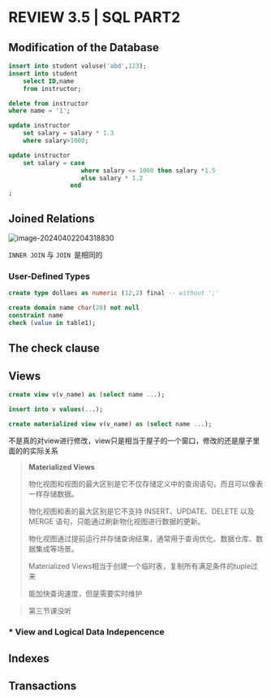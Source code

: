 # REVIEW 3.5 |  SQL PART2

## Modification of the Database

```sql
insert into student valuse('abd',123);
insert into student
	select ID,name
	from instructor;
```

```sql
delete from instructor
where name = '1';
```

```sql
update instructor
	set salary = salary * 1.3
	where salary>1000;

update instructor
	set salary = case
					where salary <= 1000 then salary *1.5
					else salary * 1.2
				 end
;
```

## Joined Relations

![image-20240402204318830](C:\Users\89620\AppData\Roaming\Typora\typora-user-images\image-20240402204318830.png)

`INNER JOIN` 与 `JOIN `是相同的

### User-Defined Types

```sql
create type dollaes as numeric (12,2) final -- without ';'

create domain name char(20) not null
constraint name
check (value in table1);
```

## The check clause

## Views

```sql
create view v(v_name) as (select name ...);

insert into v values(...);

create materialized view v(v_name) as (select name ...);
```

不是真的对view进行修改，view只是相当于屋子的一个窗口，修改的还是屋子里面的的实际关系

> **Materialized Views**
>
> 物化视图和视图的最大区别是它不仅存储定义中的查询语句，而且可以像表一样存储数据。
>
> 物化视图和表的最大区别是它不支持 INSERT、UPDATE、DELETE 以及 MERGE 语句，只能通过刷新物化视图进行数据的更新。
>
> 物化视图通过提前运行并存储查询结果，通常用于查询优化、数据仓库、数据集成等场景。
>
> Materialized Views相当于创建一个临时表，复制所有满足条件的tuple过来
>
> 能加快查询速度，但是需要实时维护





> 第三节课没听

### \* View and Logical Data Indepencence

## Indexes

## Transactions